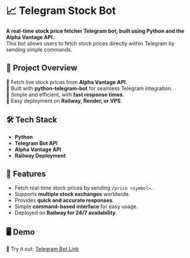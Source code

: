 # 📈 Telegram Stock Bot  

 **A real-time stock price fetcher Telegram bot, built using Python and the Alpha Vantage API.**  
This bot allows users to fetch stock prices directly within Telegram by sending simple commands.   


## 🎯 **Project Overview**
🔹 Fetch live stock prices from **Alpha Vantage API**.  
🔹 Built with **python-telegram-bot** for seamless Telegram integration.  
🔹 Simple and efficient, with **fast response times**.  
🔹 Easy deployment on **Railway, Render, or VPS**.  



## 🛠 **Tech Stack**
- **Python**
- **Telegram Bot API**
- **Alpha Vantage API**
- **Railway Deployment**



## 🌟 **Features**
- Fetch real-time stock prices by sending `/price <symbol>`.  
- Supports **multiple stock exchanges** worldwide.  
- Provides **quick and accurate responses**.  
- Simple **command-based interface** for easy usage.  
- Deployed on **Railway for 24/7 availability**.  



## 🖥️ **Demo**
💬 Try it out: [Telegram Bot Link](https://t.me/Stock100xBot)